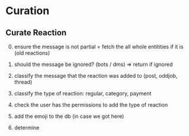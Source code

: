 # Curation

## Curate Reaction

0. ensure the message is not partial = fetch the all whole entitities if it is
   (old reactions)
1. should the message be ignored? (bots / dms) => return if ignored
2. classify the message that the reaction was added to (post, oddjob, thread)
3. classify the type of reaction: regular, category, payment
4. check the user has the permissions to add the type of reaction

5. add the emoji to the db (in case we got here)
6. determine
